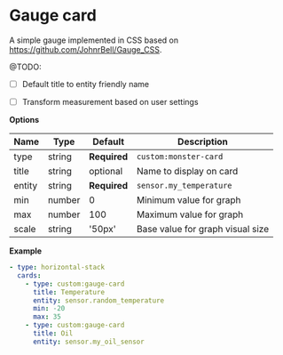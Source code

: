 # Gauge card

A simple gauge implemented in CSS based on https://github.com/JohnrBell/Gauge_CSS.

@TODO:
- [ ] Default title to entity friendly name
- [ ] Transform measurement based on user settings


**Options**

| Name | Type | Default | Description
| ---- | ---- | ------- | -----------
| type | string | **Required** | `custom:monster-card`
| title | string | optional | Name to display on card
| entity | string | **Required** | `sensor.my_temperature`
| min | number | 0 | Minimum value for graph
| max | number | 100 | Maximum value for graph
| scale | string | '50px' | Base value for graph visual size


**Example**

```yaml
- type: horizontal-stack
  cards:
    - type: custom:gauge-card
      title: Temperature
      entity: sensor.random_temperature
      min: -20
      max: 35
    - type: custom:gauge-card
      title: Oil
      entity: sensor.my_oil_sensor
```